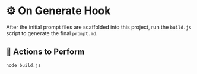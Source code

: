 # ⚙️ On Generate Hook

After the initial prompt files are scaffolded into this project, run the `build.js` script to generate the final `prompt.md`.

## 🔄 Actions to Perform

```bash
node build.js
